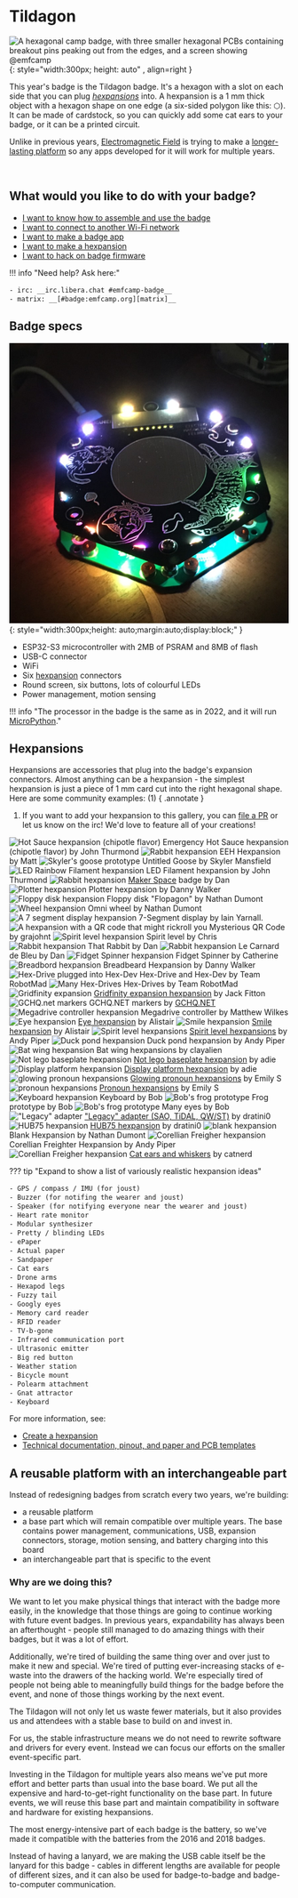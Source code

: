 # Tildagon

![A hexagonal camp badge, with three smaller hexagonal PCBs containing breakout pins peaking out from the edges, and a screen showing @emfcamp](images/badge-photos/badge-with-screen.jpg "Tildagon with attached Hexpansions and screen"){: style="width:300px; height: auto" , align=right }

This year's badge is the Tildagon badge. It's a hexagon with a slot on each side that you can plug _[hexpansions](#hexpansions)_ into. A hexpansion is a 1 mm thick object with a hexagon shape on one edge (a six-sided polygon like this: ⬡). It can be made of cardstock, so you can quickly add some cat ears to your badge, or it can be a printed circuit.

Unlike in previous years, [Electromagnetic Field](https://www.emfcamp.org/) is trying to make a [longer-lasting platform](#a-reusable-platform-with-an-interchangeable-part) so any apps developed for it will work for multiple years.

<br>

## What would you like to do with your badge?

<div class="grid cards" markdown>

- [I want to know how to assemble and use the badge](using-the-badge/end-user-manual.md)
- [I want to connect to another Wi-Fi network](using-the-badge/connect-to-wifi.md)
- [I want to make a badge app](tildagon-apps/development.md)
- [I want to make a hexpansion](hexpansions/creating-hexpansions.md)
- [I want to hack on badge firmware](tildagon-firmware/index.md)

</div>

!!! info "Need help? Ask here:"

    - irc: __irc.libera.chat #emfcamp-badge__
    - matrix: __[#badge:emfcamp.org][matrix]__

## Badge specs

![A hexagonal camp badge, made up of two PCBs with a gap between them, lit by RGB LEDs on top, with more LEDs shining inside. It has illustrations of cats on the silkscreen.](images/badge-photos/badge-in-the-dark.jpg "Tildagon in the dark"){: style="width:300px;height: auto;margin:auto;display:block;" }

- ESP32-S3 microcontroller with 2MB of PSRAM and 8MB of flash
- USB-C connector
- WiFi
- Six [hexpansion](#hexpansions) connectors
- Round screen, six buttons, lots of colourful LEDs
- Power management, motion sensing

!!! info "The processor in the badge is the same as in 2022, and it will run [MicroPython](https://micropython.org/)."

## Hexpansions

<!--hexpansions-definition-start-->
Hexpansions are accessories that plug into the badge's expansion connectors. Almost anything can be a hexpansion - the simplest hexpansion is just a piece of 1 mm card cut into the right hexagonal shape. Here are some community examples: (1)
{ .annotate }

1.  If you want to add your hexpansion to this gallery, you can [file a PR](https://github.com/emfcamp/badge-2024-documentation/blob/main/docs/index.md) or let us know on the irc! We'd love to feature all of your creations!
<!--hexpansions-definition-end-->

<div class="scroll-container">
<!--hexpansions-start-->
  <span class="img-container">
    <img src="/images/hexpansions/tabasco.jpg" alt="Hot Sauce hexpansion (chipotle flavor)">
    <span class="label">Emergency Hot Sauce hexpansion (chipotle flavor) by John Thurmond</span>
  </span>
  <span class="img-container">
    <img src="/images/hexpansions/eeh.gif" alt="Rabbit hexpansion">
    <span class="label">EEH Hexpansion by Matt</span>
  </span>
  <span class="img-container">
    <img src="/images/hexpansions/goose.png" alt="Skyler's goose prototype">
    <span class="label">Untitled Goose by Skyler Mansfield</span>
  </span>
  <span class="img-container">
    <img src="/images/hexpansions/rainbow.jpg" alt="LED Rainbow Filament hexpansion">
    <span class="label">LED Filament hexpansion by John Thurmond</span>
  </span>
  <span class="img-container">
    <img src="/images/hexpansions/makerspace.gif" alt="Rabbit hexpansion">
    <span class="label"><a href="https://www.makerspace.org.uk/">Maker Space</a> badge by Dan</span>
  </span>
  <span class="img-container">
    <img src="/images/hexpansions/plotter.gif" alt="Plotter hexpansion">
    <span class="label">Plotter hexpansion by Danny Walker</span>
  </span>
  <span class="img-container">
    <img src="/images/hexpansions/floppy-disk.jpg" alt="Floppy disk hexpansion">
    <span class="label">Floppy disk "Flopagon" by Nathan Dumont</span>
  </span>
  <span class="img-container">
    <img src="/images/hexpansions/wheel.jpg" alt="Wheel hexpansion">
    <span class="label">Omni wheel by Nathan Dumont</span>
  </span>
  <span class="img-container">
    <img src="/images/hexpansions/segment-display.jpg" alt="A 7 segment display hexpansion">
    <span class="label">7-Segment display by Iain Yarnall.</span>
  </span>
  <span class="img-container">
    <img src="/images/hexpansions/mysterious-qr.jpg" alt="A hexpansion with a QR code that might rickroll you">
    <span class="label">Mysterious QR Code by grajohnt</span>
  </span>
  <span class="img-container">
    <img src="/images/badge-photos/hexpansion.png" alt="Spirit level hexpansion">
    <span class="label">Spirit level by Chris</span>
  </span>
  <span class="img-container">
    <img src="/images/hexpansions/rabbit.jpg" alt="Rabbit hexpansion">
    <span class="label">That Rabbit by Dan</span>
  </span>
  <span class="img-container">
    <img src="/images/hexpansions/duck.jpg" alt="Rabbit hexpansion">
    <span class="label">Le Carnard de Bleu by Dan</span>
  </span>
  <span class="img-container">
    <img src="/images/hexpansions/fidget.jpg" alt="Fidget Spinner hexpansion">
    <span class="label">Fidget Spinner by Catherine</span>
  </span>
  <span class="img-container">
    <img src="/images/hexpansions/breadbeard.jpg" alt="Breadbord hexpansion">
    <span class="label">Breadbeard Hexpansion by Danny Walker</span>
  </span>
  <span class="img-container">
    <img src="/images/hexpansions/robotmad.jpg" alt="Hex-Drive plugged into Hex-Dev">
    <span class="label">Hex-Drive and Hex-Dev by Team RobotMad</span>
  </span>
  <span class="img-container">
    <img src="/images/hexpansions/robotmad2.jpg" alt="Many Hex-Drives">
    <span class="label">Hex-Drives by Team RobotMad</span>
  </span>
  <span class="img-container">
    <img src="/images/hexpansions/gridfinity-expansion.webp" alt="Gridfinity expansion">
    <span class="label"><a href="https://www.printables.com/model/883719-emf-tildagon-hexpansion-gridfinity">Gridfinity expansion hexpansion</a> by Jack Fitton</span>
  </span>
  <span class="img-container">
    <img src="/images/hexpansions/markers.jpg" alt="GCHQ.net markers">
    <span class="label">GCHQ.NET markers by <a href="https://gchq.net/">GCHQ.NET</a></span>
  </span>
  <span class="img-container">
    <img src="/images/hexpansions/cable.jpg" alt="Megadrive controller hexpansion">
    <span class="label">Megadrive controller by Matthew Wilkes</span>
  </span>
  <span class="img-container">
    <img src="/images/hexpansions/eyes.jpg" alt="Eye hexpansion">
    <span class="label"><a href="https://www.thingiverse.com/thing:6633547">Eye hexpansion</a> by Alistair</span>
  </span>
  <span class="img-container">
    <img src="/images/hexpansions/smile.webp" alt="Smile hexpansion">
    <span class="label"><a href="https://www.thingiverse.com/thing:6635025">Smile hexpansion</a> by Alistair</span>
  </span>
  <span class="img-container">
    <img src="/images/hexpansions/spirits.jpg" alt="Spirit level hexpansions">
    <span class="label"><a href="https://www.printables.com/model/893545-spirit-level-hexpansions">Spirit level hexpansions</a> by Andy Piper</span>
  </span>
  <span class="img-container">
    <img src="/images/hexpansions/duckpond.jpg" alt="Duck pond hexpansion">
    <span class="label">Duck pond hexpansion by Andy Piper</span>
  </span>
  <span class="img-container">
    <img src="/images/hexpansions/batwings.jpg" alt="Bat wing hexpansion">
    <span class="label">Bat wing hexpansions by clayalien</span>
  </span>
  <span class="img-container">
    <img src="/images/hexpansions/not_lego_but_compatible.webp" alt="Not lego baseplate hexpansion">
    <span class="label"><a href="https://www.printables.com/model/894472-not-lego-baseplate-hexpansion">Not lego baseplate hexpansion</a> by adie</span>
  </span>
  <span class="img-container">
    <img src="/images/hexpansions/display.webp" alt="Display platform hexpansion">
    <span class="label"><a href="https://www.printables.com/model/894438-display-platform-hexpansion">Display platform hexpansion</a> by adie</span>
  </span>
  <span class="img-container">
    <img src="/images/hexpansions/glonouns.jpg" alt="glowing pronoun hexpansions">
    <span class="label"><a href="https://www.printables.com/model/885935-pronoun-hexpansion">Glowing pronoun hexpansions</a> by Emily S</span>
  </span>
  <span class="img-container">
    <img src="/images/hexpansions/pronouns.jpg" alt="pronoun hexpansions">
    <span class="label"><a href="https://www.printables.com/model/885935-pronoun-hexpansion">Pronoun hexpansions</a> by Emily S</span>
  </span>
  <span class="img-container">
    <img src="/images/hexpansions/keyboard.png" alt="Keyboard hexpansion">
    <span class="label">Keyboard by Bob</span>
  </span>
  <span class="img-container">
    <img src="/images/hexpansions/bob-frog.jpg" alt="Bob's frog prototype">
    <span class="label">Frog prototype by Bob</span>
  </span>
  <span class="img-container">
    <img src="/images/hexpansions/eyes-lit.gif" alt="Bob's frog prototype">
    <span class="label">Many eyes by Bob</span>
  </span>
  <span class="img-container">
    <img src="/images/hexpansions/sao.jpg" alt="&quot;Legacy&quot; adapter">
    <span class="label"><a href="https://github.com/dratini0/legacy-adapter-hexpansion">&quot;Legacy&quot; adapter (SAO, TiDAL, QW/ST)</a> by dratini0</span>
  </span>
  <span class="img-container">
    <img src="/images/hexpansions/hub75.jpg" alt="HUB75 hexpansion">
    <span class="label"><a href="https://github.com/dratini0/hub75-hexpansion">HUB75 hexpansion</a> by dratini0</span>
  </span>
  <span class="img-container">
    <img src="/images/hexpansions/blank.jpg" alt="blank hexpansion">
    <span class="label">Blank Hexpansion by Nathan Dumont</span>
  </span>
  <span class="img-container">
    <img src="/images/hexpansions/falcon.jpg" alt="Corellian Freigher hexpansion">
    <span class="label">Corellian Freighter Hexpansion by Andy Piper</span>
  </span>
  <span class="img-container">
    <img src="/images/hexpansions/falcon.jpg" alt="Corellian Freigher hexpansion">
    <span class="label"><a href="https://www.printables.com/de/model/888105-catear-and-whisker-hexpansion">Cat ears and whiskers</a> by catnerd</span>
  </span>
<!--hexpansions-end-->
</div>

??? tip "Expand to show a list of variously realistic hexpansion ideas"

    - GPS / compass / IMU (for joust)
    - Buzzer (for notifing the wearer and joust)
    - Speaker (for notifying everyone near the wearer and joust)
    - Heart rate monitor
    - Modular synthesizer
    - Pretty / blinding LEDs
    - ePaper
    - Actual paper
    - Sandpaper
    - Cat ears
    - Drone arms
    - Hexapod legs
    - Fuzzy tail
    - Googly eyes
    - Memory card reader
    - RFID reader
    - TV-b-gone
    - Infrared communication port
    - Ultrasonic emitter
    - Big red button
    - Weather station
    - Bicycle mount
    - Polearm attachment
    - Gnat attractor
    - Keyboard

For more information, see:

- [Create a hexpansion](hexpansions/creating-hexpansions.md)
- [Technical documentation, pinout, and paper and PCB templates][badge-2024-hardware]

## A reusable platform with an interchangeable part

Instead of redesigning badges from scratch every two years, we're building:

- a reusable platform
- a base part which will remain compatible over multiple years.
  The base contains power management, communications, USB, expansion connectors, storage, motion sensing, and battery charging into this board
- an interchangeable part that is specific to the event

### Why are we doing this?

We want to let you make physical things that interact with the badge more easily, in the knowledge that those things are going to continue working with future event badges. In previous years, expandability has always been an afterthought - people still managed to do amazing things with their badges, but it was a lot of effort.

Additionally, we're tired of building the same thing over and over just to make it new and special. We're tired of putting ever-increasing stacks of e-waste into the drawers of the hacking world. We're especially tired of people not being able to meaningfully build things for the badge before the event, and none of those things working by the next event.

The Tildagon will not only let us waste fewer materials, but it also provides us and attendees with a stable base to build on and invest in.

For us, the stable infrastructure means we do not need to rewrite software and drivers for every event. Instead we can focus our efforts on the smaller event-specific part.

Investing in the Tildagon for multiple years also means we've put more effort and better parts than usual into the base board. We put all the expensive and hard-to-get-right functionality on the base part. In future events, we will reuse this base part and maintain compatibility in software and hardware for existing hexpansions.

The most energy-intensive part of each badge is the battery, so we've made it compatible with the batteries from the 2016 and 2018 badges.

Instead of having a lanyard, we are making the USB cable itself be the lanyard for this badge - cables in different lengths are available for people of different sizes, and it can also be used for badge-to-badge and badge-to-computer communication.

[badge-2024-hardware]: https://github.com/emfcamp/badge-2024-hardware
[badge-2024-software]: https://www.github.com/emfcamp/badge-2024-software
[badge-2024-documentation]: https://www.github.com/emfcamp/badge-2024-documentation
[badge-2024-app-store]: https://www.github.com/emfcamp/badge-2024-app-store
[badge-tent-volunteering]: ./badge-tent-volunteering.md
[matrix]: https://matrix.to/#/#badge:emfcamp.org
